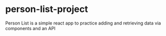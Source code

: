 # person-list-project #

Person List is a simple react app to practice adding and retrieving data via components and an API
